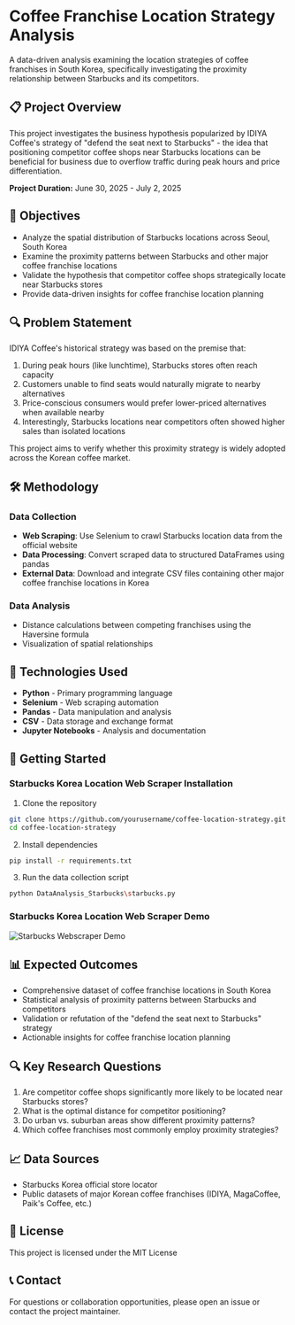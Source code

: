 # Coffee Franchise Location Strategy Analysis

A data-driven analysis examining the location strategies of coffee franchises in South Korea, specifically investigating the proximity relationship between Starbucks and its competitors.

## 📋 Project Overview

This project investigates the business hypothesis popularized by IDIYA Coffee's strategy of "defend the seat next to Starbucks" - the idea that positioning competitor coffee shops near Starbucks locations can be beneficial for business due to overflow traffic during peak hours and price differentiation.

**Project Duration:** June 30, 2025 - July 2, 2025

## 🎯 Objectives

- Analyze the spatial distribution of Starbucks locations across Seoul, South Korea
- Examine the proximity patterns between Starbucks and other major coffee franchise locations
- Validate the hypothesis that competitor coffee shops strategically locate near Starbucks stores
- Provide data-driven insights for coffee franchise location planning

## 🔍 Problem Statement

IDIYA Coffee's historical strategy was based on the premise that:
1. During peak hours (like lunchtime), Starbucks stores often reach capacity
2. Customers unable to find seats would naturally migrate to nearby alternatives
3. Price-conscious consumers would prefer lower-priced alternatives when available nearby
4. Interestingly, Starbucks locations near competitors often showed higher sales than isolated locations

This project aims to verify whether this proximity strategy is widely adopted across the Korean coffee market.

## 🛠️ Methodology

### Data Collection
- **Web Scraping**: Use Selenium to crawl Starbucks location data from the official website
- **Data Processing**: Convert scraped data to structured DataFrames using pandas
- **External Data**: Download and integrate CSV files containing other major coffee franchise locations in Korea

### Data Analysis
- Distance calculations between competing franchises using the Haversine formula
- Visualization of spatial relationships

## 🔧 Technologies Used

- **Python** - Primary programming language
- **Selenium** - Web scraping automation
- **Pandas** - Data manipulation and analysis
- **CSV** - Data storage and exchange format
- **Jupyter Notebooks** - Analysis and documentation 

## 🚀 Getting Started

### Starbucks Korea Location Web Scraper Installation
1. Clone the repository
```bash
git clone https://github.com/yourusername/coffee-location-strategy.git
cd coffee-location-strategy
```

2. Install dependencies
```bash
pip install -r requirements.txt
```

3. Run the data collection script
```bash
python DataAnalysis_Starbucks\starbucks.py
```

### Starbucks Korea Location Web Scraper Demo

![Starbucks Webscraper Demo](./demo/StarbucksKorea_Webscraper_demo.gif)

## 📊 Expected Outcomes

- Comprehensive dataset of coffee franchise locations in South Korea
- Statistical analysis of proximity patterns between Starbucks and competitors
- Validation or refutation of the "defend the seat next to Starbucks" strategy
- Actionable insights for coffee franchise location planning

## 🔍 Key Research Questions

1. Are competitor coffee shops significantly more likely to be located near Starbucks stores?
2. What is the optimal distance for competitor positioning?
3. Do urban vs. suburban areas show different proximity patterns?
4. Which coffee franchises most commonly employ proximity strategies?

## 📈 Data Sources

- Starbucks Korea official store locator
- Public datasets of major Korean coffee franchises (IDIYA, MagaCoffee, Paik's Coffee, etc.)

## 📄 License

This project is licensed under the MIT License 

## 📞 Contact

For questions or collaboration opportunities, please open an issue or contact the project maintainer.
